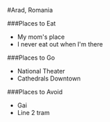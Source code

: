 #Arad, Romania

###Places to Eat
- My mom's place
- I never eat out when I'm there

###Places to Go
- National Theater
- Cathedrals Downtown

###Places to Avoid
- Gai
- Line 2 tram